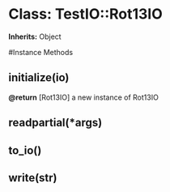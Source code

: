 # Class: TestIO::Rot13IO
**Inherits:** Object
    




#Instance Methods
## initialize(io) [](#method-i-initialize)

**@return** [Rot13IO] a new instance of Rot13IO

## readpartial(*args) [](#method-i-readpartial)

## to_io() [](#method-i-to_io)

## write(str) [](#method-i-write)

